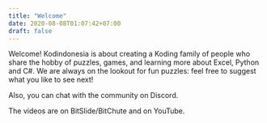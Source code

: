 ```yaml
---
title: "Welcome"
date: 2020-08-08T01:07:42+07:00
draft: false
---
```

Welcome!
Kodindonesia is about creating a Koding family of people who share the hobby of puzzles, games, and learning more about Excel, Python and C#.
We are always on the lookout for fun puzzles: feel free to suggest what you like to see next!

Also, you can chat with the community on Discord.

The videos are on BitSlide/BitChute and on YouTube.

